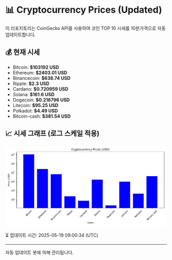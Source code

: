 
# 📊 Cryptocurrency Prices (Updated)

이 리포지토리는 CoinGecko API를 사용하여 코인 TOP 10 시세를 10분가격으로 자동 업데이트합니다.

## 💰 현재 시세
- Bitcoin: **$103192 USD**
- Ethereum: **$2403.01 USD**
- Binancecoin: **$638.74 USD**
- Ripple: **$2.3 USD**
- Cardano: **$0.720959 USD**
- Solana: **$161.6 USD**
- Dogecoin: **$0.216796 USD**
- Litecoin: **$95.25 USD**
- Polkadot: **$4.49 USD**
- Bitcoin-cash: **$381.54 USD**

## 📈 시세 그래프 (로그 스케일 적용)
![Crypto Prices](crypto_prices.png)

⏳ 업데이트 시간: 2025-05-19 09:00:34 (UTC)

---
자동 업데이트 봇에 의해 관리됩니다.
